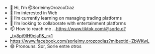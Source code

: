 - 👋 Hi, I’m @SorleimyOrozcoDiaz
- 👀 I’m interested in Web
- 🌱 I’m currently learning on managing trading platforms
- 💞️ I’m looking to collaborate with entertainment platforms
- 📫 How to reach me ...https://www.tiktok.com/@sorle.o?_t=8pt9lH9cjaP&_r=1
- https://www.facebook.com/sorleimy.orozcodiaz?mibextid=ZbWKwL
- 😄 Pronouns: Sor, Sorle entre otros

<!---
Sorleimy Orozco Diaz is a ✨ special ✨ repository because its `README.md` (this file) appears on your GitHub profile.
You can click the Preview link to take a look at your changes.
--->

